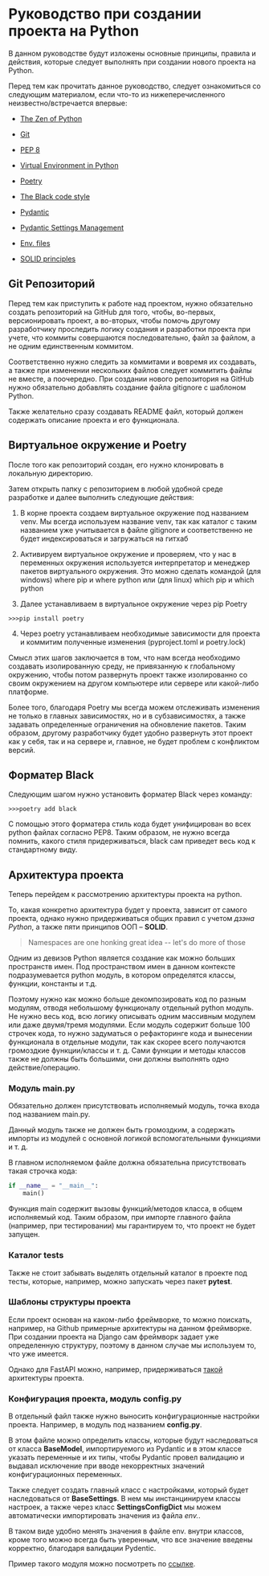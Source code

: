 # Руководство при создании проекта на Python

В данном руководстве будут изложены основные принципы, правила и действия, которые следует
выполнять при создании нового проекта на Python.

Перед тем как прочитать данное руководство, следует ознакомиться со следующим материалом, если
что-то из нижеперечисленного неизвестно/встречается впервые:

- [The Zen of Python](https://peps.python.org/pep-0020/)

- [Git](https://training.github.com/downloads/github-git-cheat-sheet.pdf)

- [PEP 8](https://peps.python.org/pep-0008/)

- [Virtual Environment in Python](https://docs.python.org/3/library/venv.html)

- [Poetry](https://python-poetry.org/docs/)

- [The Black code style](https://black.readthedocs.io/en/stable/the_black_code_style/current_style.html)

- [Pydantic](https://docs.pydantic.dev/latest/)

- [Pydantic Settings Management](https://docs.pydantic.dev/latest/concepts/pydantic_settings/)

- [Env. files](https://www.geeksforgeeks.org/how-to-create-and-use-env-files-in-python/)

- [SOLID principles](https://realpython.com/solid-principles-python/)

## Git Репозиторий

Перед тем как приступить к работе над проектом, нужно обязательно создать репозиторий на GitHub
для того, чтобы, во-первых, версионировать проект, а во-вторых, чтобы помочь другому разработчику
проследить логику создания и разработки проекта при учете, что коммиты совершаются
последовательно, файл за файлом, а не одним единственным коммитом.

Соответственно нужно следить за коммитами и вовремя их создавать, а также при изменении
нескольких файлов следует коммитить файлы не вместе, а поочередно.
При создании нового репозитория на GitHub нужно обязательно добавлять создание файла gitignore с
шаблоном Python.

Также желательно сразу создавать README файл, который должен содержать описание проекта и его
функционала.

## Виртуальное окружение и Poetry

После того как репозиторий создан, его нужно клонировать в локальную директорию.

Затем открыть папку с репозиторием в любой удобной среде разработке и далее выполнить следующие
действия:

1. В корне проекта создаем виртуальное окружение под названием venv. Мы всегда используем
название venv, так как каталог с таким названием уже учитывается в файле gitignore и
соответственно не будет индексироваться и загружаться на гитхаб

2. Активируем виртуальное окружение и проверяем, что у нас в переменных окружения используется
интерпретатор и менеджер пакетов виртуального окружения. Это можно сделать командой (для windows)
where pip и where python или (для linux) which pip и which python

3. Далее устанавливаем в виртуальное окружение через pip Poetry

```shell
>>>pip install poetry
```

4. Через poetry устанавливаем необходимые зависимости для проекта и коммитим полученные изменения
(pyproject.toml и poetry.lock)

Смысл этих шагов заключается в том, что нам всегда необходимо создавать изолированную среду, не
привязанную к глобальному окружению, чтобы потом развернуть проект также изолированно со своим
окружением на другом компьютере или сервере или какой-либо платформе. 

Более того, благодаря Poetry мы всегда можем отслеживать изменения не только в главных
зависимостях, но и в субзависимостях, а также задавать определенные ограничения на обновление
пакетов. Таким образом, другому разработчику будет удобно развернуть этот проект как у себя, так
и на сервере и, главное, не будет проблем с конфликтом версий.

## Форматер Black

Следующим шагом нужно установить форматер Black через команду:

```shell
>>>poetry add black
```

С помощью этого форматера стиль кода будет унифицирован во всех python файлах согласно PEP8.
Таким образом, не нужно всегда помнить, какого стиля придерживаться, black сам приведет весь код
к стандартному виду.

## Архитектура проекта

Теперь перейдем к рассмотрению архитектуры проекта на python.

То, какая конкретно  архитектура будет у проекта, зависит от самого проекта, однако нужно
придерживаться общих правил с учетом *дзэна Python*, а также пяти принципов ООП – **SOLID**.

>Namespaces are one honking great idea -- let's do more of those

Одним из девизов Python является создание как можно больших пространств имен. Под пространством
имен в данном контексте подразумевается python модуль, в котором определятся классы, функции,
константы и т.д. 

Поэтому нужно как можно больше декомпозировать код по разным модулям, отводя небольшому
функционалу отдельный python модуль. Не нужно весь код, всю логику описывать одним массивным
модулем или даже двумя/тремя модулями. Если модуль содержит больше 100 строчек кода, то нужно
задуматься о рефакторинге кода и вынесении функционала в отдельные модули, так как скорее всего
получаются громоздкие функции/классы и т. д. Сами функции и методы классов также не должны быть
большими, они должны выполнять одно действие/операцию. 

### Модуль main.py

Обязательно должен присутствовать исполняемый модуль, точка входа под названием main.py. 

Данный модуль также не должен быть громоздким, а содержать импорты из модулей с основной логикой
вспомогательными функциями и т. д. 

В главном исполняемом файле должна обязательна присутствовать такая строчка кода:

```python
if __name__ = "__main__":
    main()
```

Функция main содержит вызовы функций/методов класса, в общем исполняемый код.
Таким образом, при импорте главного файла (например, при тестировании) мы гарантируем то, что
проект не будет запущен. 

### Каталог tests

Также не стоит забывать выделять отдельный каталог в проекте под тесты, которые, например, можно запускать через пакет **pytest**.

### Шаблоны структуры проекта

Если проект основан на каком-либо фреймворке, то можно поискать, например, на Github примерные
архитектуры на данном фреймворке. При создании проекта на Django сам фреймворк задает уже
определенную структуру, поэтому в данном случае мы используем то, что уже имеется.

Однако для FastAPI можно, например, придерживаться [такой](https://github.com/mahenzon/FastAPI-base-app) архитектуры проекта.

### Конфигурация проекта, модуль config.py

В отдельный файл также нужно выносить конфигурационные настройки проекта. Например, в модуль под
названием **config.py**.

В этом файле можно определить классы, которые будут наследоваться от класса **BaseModel**,
импортируемого из Pydantic и в этом классе указать переменные и их типы, чтобы Pydantic провел
валидацию и выдавал исключение при вводе некорректных значений конфигурационных переменных.

Также следует создать главный класс с настройками, который будет наследоваться от
**BaseSettings**. В нем мы инстанцинируем классы настроек, а также через класс
**SettingsConfigDict** мы можем автоматически импортировать значения из файла *env.*.

В таком виде удобно менять значения в файле env. внутри классов, кроме того можно всегда быть
уверенным, что все значение введены корректно, благодаря валидации Pydentic.

Пример такого модуля можно посмотреть по [ссылке]( https://github.com/mahenzon/FastAPI-base-app/blob/master/fastapi-application/core/config.py).